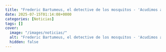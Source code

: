 ```yaml
---
title: "Frederic Bartumeus, el detective de los mosquitos - 'Acudimos a la ciencia ciudadana porque llegó la crisis y no había dinero'"
date: 2025-07-15T01:14:08+0000
categories: [Noticias]
tags: []
cover:
  image: "/images/noticias/"
  alt: "Frederic Bartumeus, el detective de los mosquitos - 'Acudimos a la ciencia ciudadana porque llegó la crisis y no había dinero'"
  hidden: false
---
```



